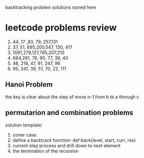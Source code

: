 backtracking problem solutions stored here
# leetcode problems review
1. 44, 17 ,93, 79, 257,131
2. 37, 51, 695,200,547, 130, 417
3. 1091,279,127,785,207,210
4. 684,261, 78, 90, 77, 39, 40
5. 46, 216, 47, 91, 247, 96
6. 95, 241, 39, 51, 70, 22, 111
## Hanoi Problem
the key is clear about the step of move n-1 from b to a through c
## permutarion and combination problems
solution template:
1. coner case:
2. define a backtrack function: def back(level, start, curr, res)
3. current step process and drill down to next element
4. the termination of the recursion
